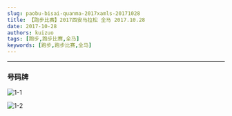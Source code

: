 ```yaml
---
slug: paobu-bisai-quanma-2017xamls-20171028
title: 【跑步比赛】2017西安马拉松 全马 2017.10.28
date: 2017-10-28
authors: kuizuo
tags: [跑步,跑步比赛,全马]
keywords: [跑步,跑步比赛,全马]
---
```

---

<!-- truncate -->


### 号码牌

![1-1](https://tp.wangbin.run/photo/2017-10-28/1-1.jpg)

![1-2](https://tp.wangbin.run/photo/2017-10-28/1-2.jpg)


